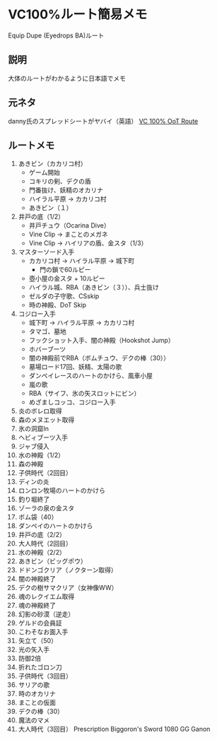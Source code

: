 # VC100%ルート簡易メモ
Equip Dupe (Eyedrops BA)ルート

## 説明
大体のルートがわかるように日本語でメモ

## 元ネタ
danny氏のスプレッドシートがヤバイ（英語）
[VC 100% OoT Route](https://docs.google.com/spreadsheets/d/1kHNO2x1b0EvhcIsjVgr-2olrS_YA3DO20ipXrD9AIYk/edit?usp=sharing)

## ルートメモ

1. あきビン（カカリコ村）
    * ゲーム開始
    * コキリの剣、デクの盾
    * 門番抜け、妖精のオカリナ
    * ハイラル平原 -> カカリコ村
    * あきビン（１）
2. 井戸の底（1/2）
    * 井戸チュウ（Ocarina Dive）
    * Vine Clip -> まことのメガネ
    * Vine Clip -> ハイリアの盾、金スタ（1/3）
3. マスターソード入手
    * カカリコ村 -> ハイラル平原 -> 城下町
        * 門の鎖で60ルピー
    * 壺小屋の金スタ + 10ルピー
    * ハイラル城、RBA（あきビン（３））、兵士抜け
    * ゼルダの子守歌、CSskip
    * 時の神殿、DoT Skip
4. コジロー入手
    * 城下町 -> ハイラル平原 -> カカリコ村
    * タマゴ、墓地
    * フックショット入手、闇の神殿（Hookshot Jump）
    * ホバーブーツ
    * 闇の神殿前でRBA（ボムチュウ、デクの棒（30））
    * 墓場ロード17回、妖精、太陽の歌
    * ダンペイレースのハートのかけら、風車小屋
    * 嵐の歌
    * RBA（サイフ、氷の矢スロットにビン）
    * めざましコッコ、コジロー入手
5. 炎のボレロ取得
6. 森のメヌエット取得
7. 氷の洞窟In
8. ヘビィブーツ入手
9. ジャブ侵入
10. 水の神殿（1/2）
11. 森の神殿
12. 子供時代（2回目）
13. ディンの炎
14. ロンロン牧場のハートのかけら
15. 釣り堀終了
16. ゾーラの泉の金スタ
17. ボム袋（40）
18. ダンペイのハートのかけら
19. 井戸の底（2/2）
20. 大人時代（2回目）
21. 水の神殿（2/2）
22. あきビン（ビッグポウ）
23. ドドンゴクリア（ノクターン取得）
24. 闇の神殿終了
25. デクの樹サマクリア（女神像WW）
26. 魂のレクイエム取得
27. 魂の神殿終了
28. 幻影の砂漠（逆走）
29. ゲルドの会員証
30. こわそなお面入手
31. 矢立て（50）
32. 光の矢入手
33. 防御2倍
34. 折れたゴロン刀
35. 子供時代（3回目）
36. サリアの歌
37. 時のオカリナ
38. まことの仮面
39. デクの棒（30）
40. 魔法のマメ
41. 大人時代（3回目）
Prescription
Biggoron's Sword
1080
GG
Ganon